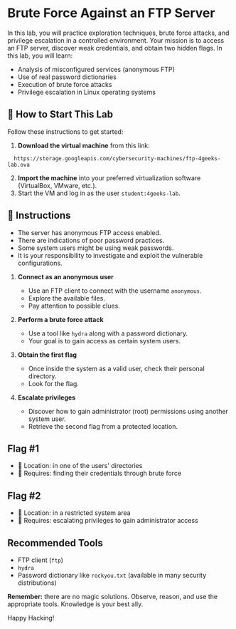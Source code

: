 # Brute Force Against an FTP Server

In this lab, you will practice exploration techniques, brute force attacks, and privilege escalation in a controlled environment. Your mission is to access an FTP server, discover weak credentials, and obtain two hidden flags. In this lab, you will learn:

- Analysis of misconfigured services (anonymous FTP)
- Use of real password dictionaries
- Execution of brute force attacks
- Privilege escalation in Linux operating systems

## 🌱 How to Start This Lab

Follow these instructions to get started:

1. **Download the virtual machine** from this link:

<onlyfor withbanner="true" permission="get_private_link">
   
```url
  https://storage.googleapis.com/cybersecurity-machines/ftp-4geeks-lab.ova
```

</onlyfor>

2. **Import the machine** into your preferred virtualization software (VirtualBox, VMware, etc.).
3. Start the VM and log in as the user `student:4geeks-lab`.

## 📄 Instructions

- The server has anonymous FTP access enabled.
- There are indications of poor password practices.
- Some system users might be using weak passwords.
- It is your responsibility to investigate and exploit the vulnerable configurations.

1. **Connect as an anonymous user**

    - Use an FTP client to connect with the username `anonymous`.
    - Explore the available files.
    - Pay attention to possible clues.

2. **Perform a brute force attack**

    - Use a tool like `hydra` along with a password dictionary.
    - Your goal is to gain access as certain system users.

3. **Obtain the first flag**

    - Once inside the system as a valid user, check their personal directory.
    - Look for the flag.

4. **Escalate privileges**

    - Discover how to gain administrator (root) permissions using another system user.
    - Retrieve the second flag from a protected location.

## Flag #1

- 📁 Location: in one of the users' directories  
- 🔑 Requires: finding their credentials through brute force

## Flag #2

- 📁 Location: in a restricted system area  
- 🔑 Requires: escalating privileges to gain administrator access

## Recommended Tools

- FTP client (`ftp`)
- `hydra`
- Password dictionary like `rockyou.txt` (available in many security distributions)

**Remember:** there are no magic solutions. Observe, reason, and use the appropriate tools. Knowledge is your best ally.

Happy Hacking!